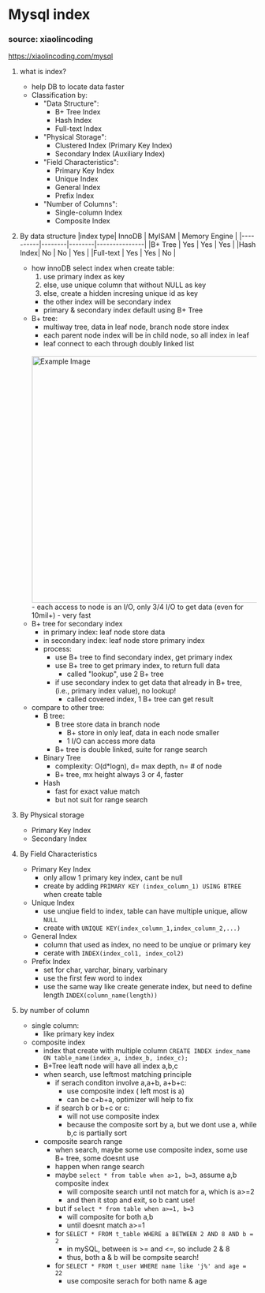# Mysql index
### source: xiaolincoding
https://xiaolincoding.com/mysql

1. what is index?
    - help DB to locate data faster
    - Classification by:
        - "Data Structure": 
            - B+ Tree Index
            - Hash Index
            - Full-text Index
        - "Physical Storage": 
            - Clustered Index (Primary Key Index)
            - Secondary Index (Auxiliary Index)
        - "Field Characteristics": 
            - Primary Key Index
            - Unique Index
            - General Index
            - Prefix Index
        - "Number of Columns": 
            - Single-column Index
            - Composite Index
2. By data structure
    |index type| InnoDB | MyISAM | Memory Engine |
    |----------|--------|--------|---------------|
    |B+ Tree   | Yes    | Yes    | Yes   |
    |Hash Index| No     | No     | Yes   |
    |Full-text | Yes    | Yes    | No    |
    - how innoDB select index when create table:
        1. use primary index as key
        2. else, use unique column that without NULL as key
        3. else, create a hidden incresing unique id as key
        - the other index will be secondary index
        - primary & secondary index default using B+ Tree
    - B+ tree:
        - multiway tree, data in leaf node, branch node store index
        - each parent node index will be in child node, so all index in leaf
        - leaf connect to each through doubly linked list
        <br>
        <img src="https://cdn.xiaolincoding.com/gh/xiaolincoder/mysql/%E7%B4%A2%E5%BC%95/btree.drawio.png" alt="Example Image" width="500">
        - each access to node is an I/O, only 3/4 I/O to get data (even for 10mil+)
        - very fast
    - B+ tree for secondary index
        - in primary index: leaf node store data
        - in secondary index: leaf node store primary index
        - process:
            - use B+ tree to find secondary index, get primary index
            - use B+ tree to get primary index, to return full data
                - called "lookup", use 2 B+ tree
            - if use secondary index to get data that already in B+ tree, (i.e., primary index value), no lookup!
                - called covered index, 1 B+ tree can get result
    - compare to other tree:
        - B tree:
            - B tree store data in branch node 
                - B+ store in only leaf, data in each node smaller
                - 1 I/O can access more data
            - B+ tree is double linked, suite for range search
        - Binary Tree
            - complexity: O(d*logn), d= max depth, n= # of node
            - B+ tree, mx height always 3 or 4, faster
        - Hash
            - fast for exact value match
            - but not suit for range search

3. By Physical storage
    - Primary Key Index
    - Secondary Index

4. By Field Characteristics
    - Primary Key Index
        - only allow 1 primary key index, cant be null
        - create by adding `PRIMARY KEY (index_column_1) USING BTREE` when create table
    - Unique Index
        - use unqiue field to index, table can have multiple unique, allow `NULL`
        - create with `UNIQUE KEY(index_column_1,index_column_2,...) `
    - General Index
        - column that used as index, no need to be unqiue or primary key
        - cerate with `INDEX(index_col1, index_col2)`
    - Prefix Index
        - set for char, varchar, binary, varbinary
        - use the first few word to index
        - use the same way like create generate index, but need to define length
            `INDEX(column_name(length))`




5. by number of column
    - single column: 
        - like primary key index
    - composite index
        - index that create with multiple column
        `CREATE INDEX index_name ON table_name(index_a, index_b, index_c);`
        - B+Tree leaft node will have all index a,b,c
        - when search, use leftmost matching principle
            - if serach conditon involve a,a+b, a+b+c:
                - use composite index ( left most is a)
                - can be c+b+a, optimizer will help to fix
            - if search b or b+c or c:
                - will not use composite index
                - because the composite sort by a, but we dont use a, while b,c is partially sort
        - composite search range
            - when search, maybe some use composite index, some use B+ tree, some doesnt use
            - happen when range search
            - maybe `select * from table when a>1, b=3`, assume a,b composite index
                - will composite search until not match for a, which is a>=2
                - and then it stop and exit, so b cant use!
            - but if `select * from table when a>=1, b=3`
                - will composite for both a,b
                - until doesnt match a>=1
            - for `SELECT * FROM t_table WHERE a BETWEEN 2 AND 8 AND b = 2`
                - in mySQL, between is >= and <=, so include 2 & 8
                - thus, both a & b will be compsite search!
            - for `SELECT * FROM t_user WHERE name like 'j%' and age = 22`
                - use composite serach for both name & age